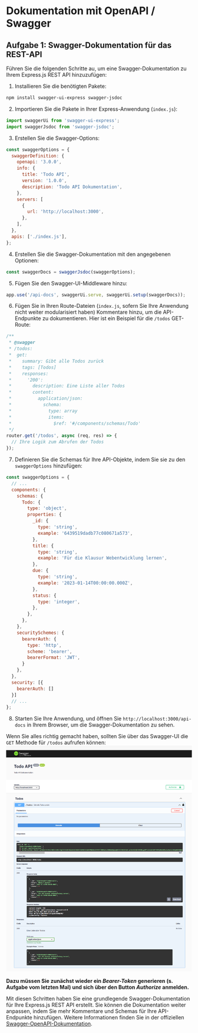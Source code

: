 # Dokumentation mit OpenAPI / Swagger

## Aufgabe 1: Swagger-Dokumentation für das REST-API

Führen Sie die folgenden Schritte au, um eine Swagger-Dokumentation zu Ihrem Express.js REST API hinzuzufügen:

1. Installieren Sie die benötigten Pakete:

```bash
npm install swagger-ui-express swagger-jsdoc
```

2. Importieren Sie die Pakete in Ihrer Express-Anwendung (`index.js`):

```javascript
import swaggerUi from 'swagger-ui-express';
import swaggerJsdoc from 'swagger-jsdoc';
```

3. Erstellen Sie die Swagger-Options:

```javascript
const swaggerOptions = {
  swaggerDefinition: {
    openapi: '3.0.0',
    info: {
      title: 'Todo API',
      version: '1.0.0',
      description: 'Todo API Dokumentation',
    },
    servers: [
      {
        url: 'http://localhost:3000',
      },
    ],
  },
  apis: ['./index.js'], 
};
```

4. Erstellen Sie die Swagger-Dokumentation mit den angegebenen Optionen:

```javascript
const swaggerDocs = swaggerJsdoc(swaggerOptions);
```

5. Fügen Sie den Swagger-UI-Middleware hinzu:

```javascript
app.use('/api-docs', swaggerUi.serve, swaggerUi.setup(swaggerDocs));
```

6. Fügen Sie in Ihren Route-Dateien (`index.js`, sofern Sie Ihre Anwendung nicht weiter modularisiert haben) Kommentare hinzu, um die API-Endpunkte zu dokumentieren.
Hier ist ein Beispiel für die `/todos` GET-Route:

```javascript
/**
 * @swagger
 * /todos:
 *  get:
 *    summary: Gibt alle Todos zurück
 *    tags: [Todos]
 *    responses:
 *      '200':
 *        description: Eine Liste aller Todos
 *        content:
 *          application/json:
 *            schema:
 *              type: array
 *              items:
 *                $ref: '#/components/schemas/Todo'
 */
router.get('/todos', async (req, res) => {
  // Ihre Logik zum Abrufen der Todos
});
```

7. Definieren Sie die Schemas für Ihre API-Objekte, indem Sie sie zu den `swaggerOptions` hinzufügen:

```javascript
const swaggerOptions = {
  // ...
  components: {
    schemas: {
      Todo: {
        type: 'object',
        properties: {
          _id: {
            type: 'string',
            example: '6439519dadb77c080671a573',
          },
          title: {
            type: 'string',
            example: 'Für die Klausur Webentwicklung lernen',
          },
          due: {
            type: 'string',
            example: '2023-01-14T00:00:00.000Z',
          },
          status: {
            type: 'integer',
          },
        },
      },
    },
    securitySchemes: {
      bearerAuth: {
        type: 'http',
        scheme: 'bearer',
        bearerFormat: 'JWT',
      }
    },
  },
  security: [{
    bearerAuth: []
  }]
  // ...
};
```

8. Starten Sie Ihre Anwendung, und öffnen Sie `http://localhost:3000/api-docs` in Ihrem Browser, um die Swagger-Dokumentation zu sehen.

Wenn Sie alles richtig gemacht haben, sollten Sie über das Swagger-UI die `GET` Methode für `/todos` aufrufen können:
![](screenshot_swagger.png)

**Dazu müssen Sie zunächst wieder ein *Bearer-Token* generieren (s. Aufgabe vom letzten Mal) und sich über den Button *Authorize* anmelden.**

Mit diesen Schritten haben Sie eine grundlegende Swagger-Dokumentation für Ihre Express.js REST API erstellt. Sie können die Dokumentation weiter anpassen, indem Sie mehr Kommentare und Schemas für Ihre API-Endpunkte hinzufügen. Weitere Informationen finden Sie in der offiziellen [Swagger-OpenAPI-Dokumentation](https://swagger.io/specification/).

